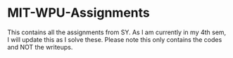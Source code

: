 # MIT-WPU-Assignments
This contains all the assignments from SY. As I am currently in my 4th sem, I will update this as I solve these. Please note this only contains the codes and NOT the writeups.
